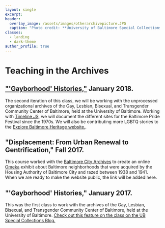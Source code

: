 ```yaml
---
layout: single
excerpt:
header:
  overlay_image: /assets/images/otherarchivepicture.JPG
  caption: "Photo credit: **University of Baltimore Special Collections**"
classes:
  - landing
  - dark-theme
author_profile: true
---
```

# Teaching in the Archives

## ["'Gayborhood' Histories,"](https://summer.jhu.edu/courses/public_fileDownloadIntersession.asp?path=1929.pdf) January 2018.
The second iteration of this class, we will be working with the unprocessed organizational archives of the Gay, Lesbian, Bisexual, and Transgender Community Center of Baltimore, held at the University of Baltimore. Working with [Timeline JS](https://timeline.knightlab.com/), we will document the different sites for the Baltimore Pride Festival since the 1970s. We will also be contributing more LGBTQ stories to the [Explore Baltimore Heritage website.](https://explore.baltimoreheritage.org/).

## "Displacement: From Urban Renewal to Gentrification," Fall 2017.
This course worked with the [Baltimore City Archives](https://baltimorecityhistory.net/) to create an online [Omeka](http://www.omeka.net/) exhibit about Baltimore neighborhoods that were acquired by the Housing Authority of Baltimore City and razed between 1938 and 1941. When we are ready to make the website public, the link will be added here.

## "'Gayborhood' Histories," January 2017.
This was the first class to work with the archives of the Gay, Lesbian, Bisexual, and Transgender Community Center of Baltimore, held at the University of Baltimore.  [Check out this feature on the class on the UB Special Collections Blog.](http://langsdalelibrary.blogspot.com/2017/02/a-beautiful-day-in-gayborhood.html)
